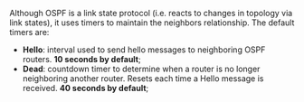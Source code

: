 Although OSPF is a link state protocol (i.e. reacts to changes in topology via link states), it uses timers to maintain the neighbors relationship. The default timers are:

- **Hello**: interval used to send hello messages to neighboring OSPF routers. **10 seconds by default**;
- **Dead**: countdown timer to determine when a router is no longer neighboring another router. Resets each time a Hello message is received. **40 seconds by default**;